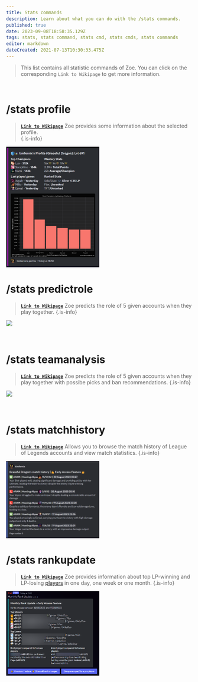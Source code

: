 ```yaml
---
title: Stats commands
description: Learn about what you can do with the /stats commands.
published: true
date: 2023-09-08T18:58:35.129Z
tags: stats, stats command, stats cmd, stats cmds, stats commands
editor: markdown
dateCreated: 2021-07-13T10:30:33.475Z
---
```


> This list contains all statistic commands of Zoe. You can click on the corresponding `Link to Wikipage` to get more information.

<br> 

#  /stats profile

>  [**`Link to Wikipage`**](/en/commands/stats/profile/)
> Zoe provides some information about the selected profile.  
>{.is-info}

<img src="/en_/en_stats_profile.png"  width="50%" img/>

<br> 
  
#  /stats predictrole

>  [**`Link to Wikipage`**](/en/commands/stats/predictRole/)
>  Zoe predicts the role of 5 given accounts when they play together.
>{.is-info}
  
![](/new_stats_predictrole.png)

<br> 

#  /stats teamanalysis

>  [**`Link to Wikipage`**](/en/commands/stats/teamAnalysis/)
>  Zoe predicts the role of 5 given accounts when they play together with possibe picks and ban recommendations.
>{.is-info}
  
![](/new_statsteamanalysis.png)

<br> 

#  /stats matchhistory

>  [**`Link to Wikipage`**](/en/commands/stats/matchhistory/)
>  Allows you to browse the match history of League of Legends accounts and view match statistics. 
>{.is-info}

<img src="/en_/en_stats_matchhistory_overview.png"  width="50%" img/>

<br> 

#  /stats rankupdate

>  [**`Link to Wikipage`**](/en/commands/stats/rankupdate/)
>  Zoe provides information about top LP-winning and LP-losing [players](/en/terms/player) in one day, one week or one month.
>{.is-info}
  
<img src="/stats_rankupdate.png"  width="50%" img/>
<br> 
  